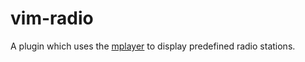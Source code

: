 # vim-radio

A plugin which uses the [mplayer](http://www.mplayerhq.hu/design7/news.html "mplayer") to display predefined radio
stations.

